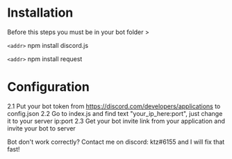 # Installation

Before this steps you must be in your bot folder >

`<addr>` npm install discord.js 

`<addr>` npm install request


# Configuration

2.1 Put your bot token from https://discord.com/developers/applications to config.json
2.2 Go to index.js and find text "your_ip_here:port", just change it to your server ip:port
2.3 Get your bot invite link from your application and invite your bot to server


Bot don't work correctly? Contact me on discord: ktz#6155 and I will fix that fast!
